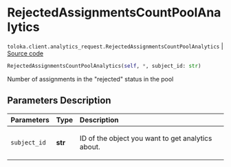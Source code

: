# RejectedAssignmentsCountPoolAnalytics
`toloka.client.analytics_request.RejectedAssignmentsCountPoolAnalytics` | [Source code](https://github.com/Toloka/toloka-kit/blob/v0.1.26/src/client/analytics_request.py#L94)

```python
RejectedAssignmentsCountPoolAnalytics(self, *, subject_id: str)
```

Number of assignments in the "rejected" status in the pool

## Parameters Description

| Parameters | Type | Description |
| :----------| :----| :-----------|
`subject_id`|**str**|<p>ID of the object you want to get analytics about.</p>
